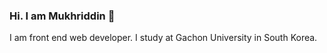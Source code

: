 ### Hi. I am Mukhriddin 👋
I am front end web developer. 
I study at Gachon University in South Korea.
